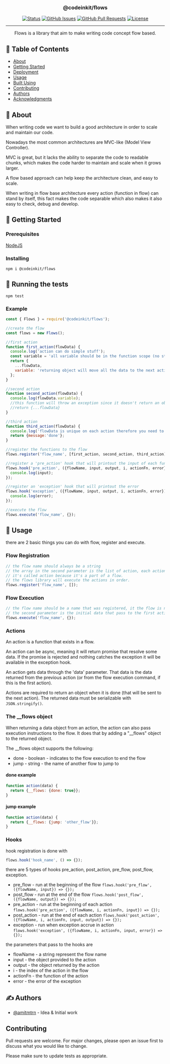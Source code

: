 <p align="center">
  <a href="" rel="noopener">
    
  </a>
</p>

<h3 align="center">@codeinkit/flows</h3>

<div align="center">

[![Status](https://img.shields.io/badge/status-active-success.svg)]()
[![GitHub Issues](https://img.shields.io/github/issues/codeinkit/flows.svg)](https://github.com/codeinkit/flows/issues)
[![GitHub Pull Requests](https://img.shields.io/github/issues-pr/codeinkit/flows.svg)](https://github.com/codeinkit/flows/pulls)
[![License](https://img.shields.io/badge/license-MIT-blue.svg)](https://choosealicense.com/licenses/mit/)

</div>

---

<p align="center"> 
  Flows is a library that aim to make writing code concept flow based.
  <br> 
</p>

## 📝 Table of Contents

- [About](#about)
- [Getting Started](#getting_started)
- [Deployment](#deployment)
- [Usage](#usage)
- [Built Using](#built_using)
- [Contributing](#contributing)
- [Authors](#authors)
- [Acknowledgments](#acknowledgement)

## 🧐 About <a name = "about"></a>

When writing code we want to build a good architecture in order to scale and maintain our code.

Nowadays the most common architectures are MVC-like (Model View Controller).

MVC is great, but it lacks the ability to separate the code to readable chunks, which makes the code harder to maintain and scale when it grows larger.

A flow based approach can help keep the architecture clean, and easy to scale.

When writing in flow base architecture every action (function in flow) can stand by itself, this fact makes the code separable which also makes it also easy to check, debug and develop.

## 🏁 Getting Started <a name = "getting_started"></a>
### Prerequisites

[NodeJS](https://nodejs.org/)

### Installing

```
npm i @codeinkit/flows
```

## 🔧 Running the tests <a name = "tests"></a>

```
npm test
```
### Example

```js
const { Flows } = require('@codeinkit/flows');

//create the flow
const flows = new Flows();

//first action
function first_action(flowData) {
  console.log('action can do simple stuff');
  const variable = 'all variable should be in the function scope (no state outside an action)';
  return {
    ...flowData,
    variable: 'returning object will move all the data to the next action in the flow'
  };
}

//second action
function second_action(flowData) {
  console.log(flowData.variable);
  //this function will throw an exception since it doesn't return an object
  //return {...flowData}
}

//third action
function third_action(flowData) {
  console.log('flowData is unique on each action therefore you need to add only serialize variable default serialization use JSON.stringify');
  return {message:'done'};
}

//register the functions to the flow
flows.register('flow_name', [first_action, second_action, third_action]);

//register a 'pre_action' hook that will printout the input of each function
flows.hook('pre_action', ({flowName, input, output, i, actionFn, error}) => {
  console.log(input);
});

//register an 'exception' hook that will printout the error
flows.hook('exception', ({flowName, input, output, i, actionFn, error}) => {
  console.log(error);
});

//execute the flow
flows.execute('flow_name', {});

```

## 🎈 Usage <a name="usage"></a>
there are 2 basic things you can do with flow, register and execute.

### Flow Registration
```js
// the flow name should always be a string
// the array in the second parameter is the list of action, each action is a function, 
// it's called action because it's a part of a flow.
// the flows library will execute the actions in order.
flows.register('flow_name', []);
```

### Flow Execution
```js
// the flow name should be a name that was registered, it the flow is not registered an error will occurs
// the second parameter is the initial data that pass to the first action
flows.execute('flow_name', {});
```

### Actions
An action is a function that exists in a flow.

An action can be async, meaning it will return promise that resolve some data. If the promise is rejected and nothing catches the exception it will be available in the exception hook.

An action gets data through the 'data' parameter. That data is the data returned from the previous action (or from the flow execution command, if this is the first action).

Actions are required to return an object when it is done (that will be sent to the next action).
The returned data must be serializable with `JSON.stringify()`.

### The __flows object
When returning a data object from an action, the action can also pass execution instructions to the flow.
It does that by adding a "__flows" object to the returned object.

The __flows object supports the following:

  * done - boolean - indicates to the flow execution to end the flow
  * jump - string - the name of another flow to jump to

#### done example
```js
function action(data) {
  return {__flows: {done: true}};
}
```

#### jump example
```js
function action(data) {
  return {__flows: {jump: 'other_flow'}};
}
```

### Hooks

hook registration is done with
```js
flows.hook('hook_name', () => {});
```

there are 5 types of hooks pre_action, post_action, pre_flow, post_flow, exception.

  * pre_flow - run at the beginning of the flow `flows.hook('pre_flow', ({flowName, input}) => {});`
  * post_flow - run at the end of the flow `flows.hook('post_flow', ({flowName, output}) => {});`
  * pre_action - run at the beginning of each action `flows.hook('pre_action', ({flowName, i, actionFn, input}) => {});`
  * post_action - run at the end of each action  `flows.hook('post_action', ({flowName, i, actionFn, input, output}) => {});`
  * exception - run when exception accrue in action `flows.hook('exception', ({flowName, i, actionFn, input, error}) => {});`

the parameters that pass to the hooks are

  * flowName - a string represent the flow name
  * input - the object provided to the action
  * output - the object returned by the action
  * i - the index of the action in the flow
  * actionFn - the function of the action
  * error - the error of the exception

## ✍️ Authors <a name = "authors"></a>

- [@amitmtrn](https://github.com/amitmtrn) - Idea & Initial work

## Contributing <a name="contributing"></a>

Pull requests are welcome. For major changes, please open an issue first to discuss what you would like to change.

Please make sure to update tests as appropriate.

